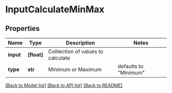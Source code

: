 # InputCalculateMinMax

## Properties
Name | Type | Description | Notes
------------ | ------------- | ------------- | -------------
**input** | **[float]** | Colllection of values to calculate | 
**type** | **str** | Minimum or Maximum | defaults to "Minimum"

[[Back to Model list]](../README.md#documentation-for-models) [[Back to API list]](../README.md#documentation-for-api-endpoints) [[Back to README]](../README.md)


